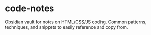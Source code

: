 # code-notes
Obsidian vault for notes on HTML/CSS/JS coding. Common patterns, techniques, and snippets to easily reference and copy from.
